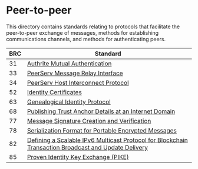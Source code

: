 # Peer-to-peer

This directory contains standards relating to protocols that facilitate the peer-to-peer exchange of messages, methods for establishing communications channels, and methods for authenticating peers.

BRC | Standard
-----|------------------
31   | [Authrite Mutual Authentication](./0031.md)
33   | [PeerServ Message Relay Interface](./0033.md)
34   | [PeerServ Host Interconnect Protocol](./0034.md)
52   | [Identity Certificates](./0052.md)
63   | [Genealogical Identity Protocol](./0063.md)
68   | [Publishing Trust Anchor Details at an Internet Domain](./0068.md)
77   | [Message Signature Creation and Verification](./0077.md)
78   | [Serialization Format for Portable Encrypted Messages](./0078.md)
82   | [Defining a Scalable IPv6 Multicast Protocol for Blockchain Transaction Broadcast and Update Delivery](./0082.md)
85   | [Proven Identity Key Exchange (PIKE)](./0085.md)
